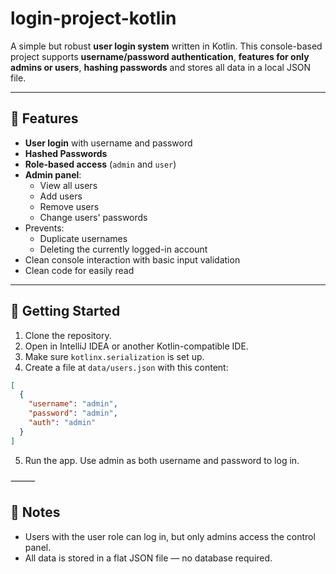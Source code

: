 # login-project-kotlin
A simple but robust **user login system** written in Kotlin. This console-based project supports **username/password authentication**, **features for only admins or users**, **hashing passwords** and stores all data in a local JSON file.

---

## 🔑 Features

- **User login** with username and password
- **Hashed Passwords**
- **Role-based access** (`admin` and `user`)
- **Admin panel**:
  - View all users
  - Add users
  - Remove users
  - Change users' passwords
- Prevents:
  - Duplicate usernames
  - Deleting the currently logged-in account
- Clean console interaction with basic input validation
- Clean code for easily read

---

## 🚀 Getting Started

1. Clone the repository.
2. Open in IntelliJ IDEA or another Kotlin-compatible IDE.
3. Make sure `kotlinx.serialization` is set up.
4. Create a file at `data/users.json` with this content:

```json
[
  {
    "username": "admin",
    "password": "admin",
    "auth": "admin"
  }
]
```
5.	Run the app. Use admin as both username and password to log in.

⸻

## 📌 Notes
-	Users with the user role can log in, but only admins access the control panel.
-	All data is stored in a flat JSON file — no database required.
